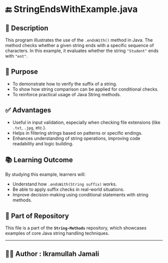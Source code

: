 # 🔚 StringEndsWithExample.java

## 📄 Description

This program illustrates the use of the `.endsWith()` method in Java. The method checks whether a given string ends with a specific sequence of characters. 
In this example, it evaluates whether the string `"Student"` ends with `"ent"`.

## 🎯 Purpose

- To demonstrate how to verify the suffix of a string.
- To show how string comparison can be applied for conditional checks.
- To reinforce practical usage of Java String methods.

## ✅ Advantages

- Useful in input validation, especially when checking file extensions (like `.txt`, `.jpg`, etc.).
- Helps in filtering strings based on patterns or specific endings.
- Enhances understanding of string operations, improving code readability and logic building.

## 📚 Learning Outcome

By studying this example, learners will:
- Understand how `.endsWith(String suffix)` works.
- Be able to apply suffix checks in real-world situations.
- Improve decision-making using conditional statements with string methods.

## 📂 Part of Repository

This file is a part of the **`String-Methods`** repository, which showcases examples of core Java string handling techniques.

---

## 👨‍💻 Author : Ikramullah Jamali

